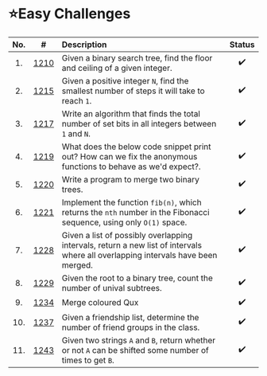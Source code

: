 # **⭐Easy Challenges**

| No. | #    | Description                     | Status |
|:---: |:---: |:---                             |:---:   |
|  1.    |[1210]        | Given a binary search tree, find the floor and ceiling of a given integer. |    ✔️   |
|2.    |[1215]|Given a positive integer `N`, find the smallest number of steps it will take to reach `1`.      |✔️  |
|3.    |[1217]|Write an algorithm that finds the total number of set bits in all integers between `1` and `N`. |✔️|
|4.    |[1219]|What does the below code snippet print out? How can we fix the anonymous functions to behave as we'd expect?. | ✔️ |
|5.    |[1220]|Write a program to merge two binary trees. |✔️|
|6.    |[1221]|Implement the function `fib(n)`, which returns the `nth` number in the Fibonacci sequence, using only `O(1)` space. |✔️|
|7.    |[1228]|Given a list of possibly overlapping intervals, return a new list of intervals where all overlapping intervals have been merged. |✔️|
|8.    |[1229]|Given the root to a binary tree, count the number of unival subtrees. |✔️|
|9.    |[1234]|Merge coloured Qux |✔️|
|10.    |[1237]|Given a friendship list, determine the number of friend groups in the class. |✔️|
|11.    |[1243]| Given two strings `A` and `B`, return whether or not `A` can be shifted some number of times to get `B`.| ✔️  |


[1210]:https://github.com/anasvemmully/Daily-Coding-Problem/tree/main/Easy/1210  
[1215]:https://github.com/anasvemmully/Daily-Coding-Problem/tree/main/Easy/1215
[1221]:https://github.com/anasvemmully/Daily-Coding-Problem/tree/main/Easy/1221   
[1229]:https://github.com/anasvemmully/Daily-Coding-Problem/tree/main/Easy/1229  
[1217]:https://github.com/anasvemmully/Daily-Coding-Problem/tree/main/Easy/1217
[1222]:https://github.com/anasvemmully/Daily-Coding-Problem/tree/main/Easy/1222   
[1234]:https://github.com/anasvemmully/Daily-Coding-Problem/tree/main/Easy/1234
[1220]:https://github.com/anasvemmully/Daily-Coding-Problem/tree/main/Easy/1220
[1228]:https://github.com/anasvemmully/Daily-Coding-Problem/tree/main/Easy/1228   
[1237]:https://github.com/anasvemmully/Daily-Coding-Problem/tree/main/Easy/1237
[1243]:https://github.com/anasvemmully/Daily-Coding-Problem/tree/main/Easy/1243
[1219]:https://github.com/anasvemmully/Daily-Coding-Problem/tree/main/Easy/1219